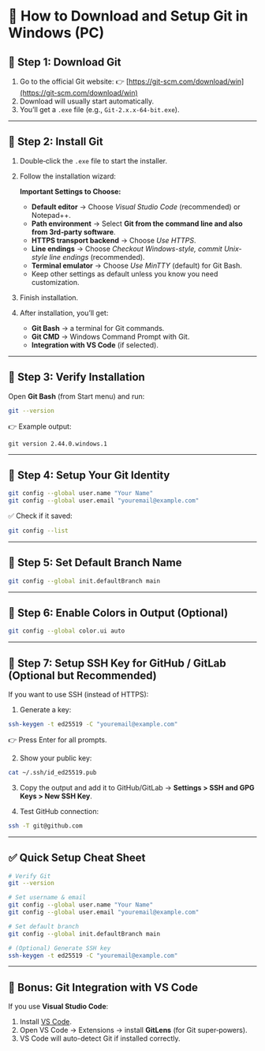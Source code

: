 
# 📌 How to Download and Setup Git in Windows (PC)

## 🔹 Step 1: Download Git

1. Go to the official Git website:
   👉 [https://git-scm.com/download/win](https://git-scm.com/download/win)
2. Download will usually start automatically.
3. You’ll get a `.exe` file (e.g., `Git-2.x.x-64-bit.exe`).

---

## 🔹 Step 2: Install Git

1. Double‑click the `.exe` file to start the installer.

2. Follow the installation wizard:

   **Important Settings to Choose:**

   * **Default editor** → Choose *Visual Studio Code* (recommended) or Notepad++.
   * **Path environment** → Select **Git from the command line and also from 3rd‑party software**.
   * **HTTPS transport backend** → Choose *Use HTTPS*.
   * **Line endings** → Choose *Checkout Windows-style, commit Unix-style line endings* (recommended).
   * **Terminal emulator** → Choose *Use MinTTY* (default) for Git Bash.
   * Keep other settings as default unless you know you need customization.

3. Finish installation.

4. After installation, you’ll get:

   * **Git Bash** → a terminal for Git commands.
   * **Git CMD** → Windows Command Prompt with Git.
   * **Integration with VS Code** (if selected).

---

## 🔹 Step 3: Verify Installation

Open **Git Bash** (from Start menu) and run:

```bash
git --version
```

👉 Example output:

```
git version 2.44.0.windows.1
```

---

## 🔹 Step 4: Setup Your Git Identity

```bash
git config --global user.name "Your Name"
git config --global user.email "youremail@example.com"
```

✅ Check if it saved:

```bash
git config --list
```

---

## 🔹 Step 5: Set Default Branch Name

```bash
git config --global init.defaultBranch main
```

---

## 🔹 Step 6: Enable Colors in Output (Optional)

```bash
git config --global color.ui auto
```

---

## 🔹 Step 7: Setup SSH Key for GitHub / GitLab (Optional but Recommended)

If you want to use SSH (instead of HTTPS):

1. Generate a key:

```bash
ssh-keygen -t ed25519 -C "youremail@example.com"
```

👉 Press Enter for all prompts.

2. Show your public key:

```bash
cat ~/.ssh/id_ed25519.pub
```

3. Copy the output and add it to GitHub/GitLab →
   **Settings > SSH and GPG Keys > New SSH Key**.

4. Test GitHub connection:

```bash
ssh -T git@github.com
```

---

## ✅ Quick Setup Cheat Sheet

```bash
# Verify Git
git --version  

# Set username & email
git config --global user.name "Your Name"
git config --global user.email "youremail@example.com"

# Set default branch
git config --global init.defaultBranch main

# (Optional) Generate SSH key
ssh-keygen -t ed25519 -C "youremail@example.com"
```

---

## 🔹 Bonus: Git Integration with VS Code

If you use **Visual Studio Code**:

1. Install [VS Code](https://code.visualstudio.com/).
2. Open VS Code → Extensions → install **GitLens** (for Git super‑powers).
3. VS Code will auto-detect Git if installed correctly.